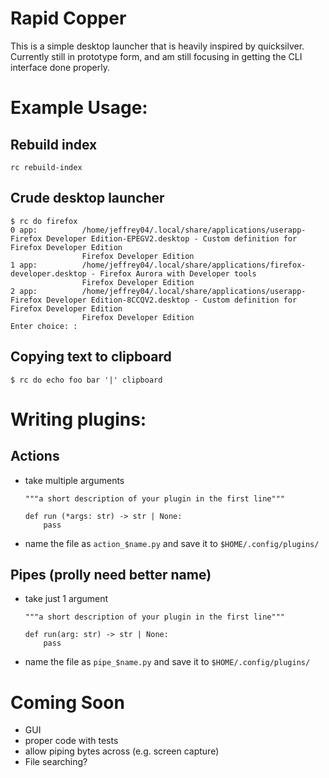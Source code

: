 # Rapid Copper

This is a simple desktop launcher that is heavily inspired by quicksilver. Currently still in prototype form, and am still focusing in getting the CLI interface done properly.

# Example Usage:

## Rebuild index

```
rc rebuild-index
```

## Crude desktop launcher

```
$ rc do firefox
0 app:          /home/jeffrey04/.local/share/applications/userapp-Firefox Developer Edition-EPEGV2.desktop - Custom definition for Firefox Developer Edition
                Firefox Developer Edition
1 app:          /home/jeffrey04/.local/share/applications/firefox-developer.desktop - Firefox Aurora with Developer tools
                Firefox Developer Edition
2 app:          /home/jeffrey04/.local/share/applications/userapp-Firefox Developer Edition-8CCQV2.desktop - Custom definition for Firefox Developer Edition
                Firefox Developer Edition
Enter choice: :
```

## Copying text to clipboard

```
$ rc do echo foo bar '|' clipboard
```

# Writing plugins:

## Actions

- take multiple arguments

  ```
  """a short description of your plugin in the first line"""

  def run (*args: str) -> str | None:
      pass
  ```

- name the file as `action_$name.py` and save it to `$HOME/.config/plugins/`

## Pipes (prolly need better name)

- take just 1 argument

  ```
  """a short description of your plugin in the first line"""

  def run(arg: str) -> str | None:
      pass
  ```

* name the file as `pipe_$name.py` and save it to `$HOME/.config/plugins/`

# Coming Soon

- GUI
- proper code with tests
- allow piping bytes across (e.g. screen capture)
- File searching?
